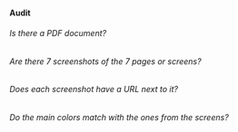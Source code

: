 #### Audit

###### Is there a PDF document?
###### Are there 7 screenshots of the 7 pages or screens?
###### Does each screenshot have a URL next to it?
###### Do the main colors match with the ones from the screens?
